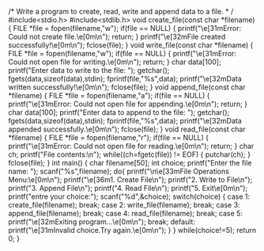 /* Write a program to create, read, write and append data to a file. * /
 #include<stdio.h>
   #include<stdlib.h>
    void create_file(const char *filename)
    {
            FILE *file = fopen(filename,"w");
           if(file == NULL)
           {
                   printf("\e[31mError: Could not create file.\e[0m\n");
                 return;
          }
         printf("\e[32mFile created successfully!\e[0m\n");
          fclose(file);
  }
  void write_file(const char *filename)
  {
          FILE *file = fopen(filename,"w");
           if(file == NULL)
           {
                   printf("\e[31mError: Could not open file for writing.\e[0m\n");
                   return;
           }
           char data[100];
           printf("Enter data to write to the file: ");
           getchar();
           fgets(data,sizeof(data),stdin);
           fprintf(file,"%s",data);
           printf("\e[32mData written successfully!\e[0m\n");
           fclose(file);
  }
 void append_file(const char *filename)
 {
         FILE *file = fopen(filename,"a");
        if(file == NULL)
          {
                  printf("\e[31mError: Could not open file for appending.\e[0m\n");
                  return;
         }
          char data[100];
          printf("Enter data to append to the file: ");
         getchar();
          fgets(data,sizeof(data),stdin);
          fprintf(file,"%s",data);
          printf("\e[32mData appended successfully.\e[0m\n");
         fclose(file);
  }
void read_file(const char *filename)
  {
          FILE *file = fopen(filename,"r");
         if(file == NULL)
          {
                 printf("\e[31mError: Could not open file for reading.\e[0m\n");
                 return;
         }
          char ch;
        printf("File contents:\n");
         while((ch=fgetc(file)) != EOF)
         {
                  putchar(ch);
         }
         fclose(file);
  }
int main()
 {
        char filename[50];
         int choice;
        printf("Enter the file name: ");
         scanf("%s",filename);
          do{
                  printf("\n\e[33mFile Operations Menu:\e[0m\n");
                 printf("\e[36m1. Create File\n");
                  printf("2. Write to File\n");
                  printf("3. Append File\n");
                 printf("4. Read File\n");
                  printf("5. Exit\e[0m\n");
                 printf("entre your choice:");
                 scanf("%d",&choice);
                  switch(choice)
                  {
                         case 1: create_file(filename);
                                break;
                        case 2: write_file(filename);
                                  break;
                          case 3: append_file(filename);
                                  break;
                         case 4: read_file(filename);
                                  break;
                         case 5: printf("\e[32mExiting program...\e[0m\n");
                                break;
                        default: printf("\e[31mInvalid choice.Try again.\e[0m\n");
             }
       } while(choice!=5);
          return 0;
  }
